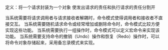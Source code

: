 定义：将一个请求封装为一个对象
使发出请求的责任和执行请求的责任分割开

当系统需要将请求调用者与请求接收者解耦时，命令模式使得调用者和接收者不直接交互。
当系统需要随机请求命令或经常增加或删除命令时，命令模式比较方便实现这些功能。
当系统需要执行一组操作时，命令模式可以定义宏命令来实现该功能。
当系统需要支持命令的撤销（Undo）操作和恢复（Redo）操作时，可以将命令对象存储起来，采用备忘录模式来实现。